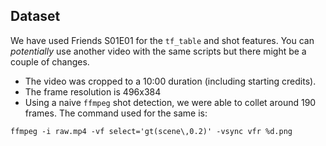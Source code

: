 ## Dataset

We have used Friends S01E01 for the `tf_table` and shot features. You can
_potentially_ use another video with the same scripts but there might be a
couple of changes.

- The video was cropped to a 10:00 duration (including starting credits).
- The frame resolution is 496x384
- Using a naive `ffmpeg` shot detection, we were able to collet around 190
  frames. The command used for the same is:
```
ffmpeg -i raw.mp4 -vf select='gt(scene\,0.2)' -vsync vfr %d.png 
```

